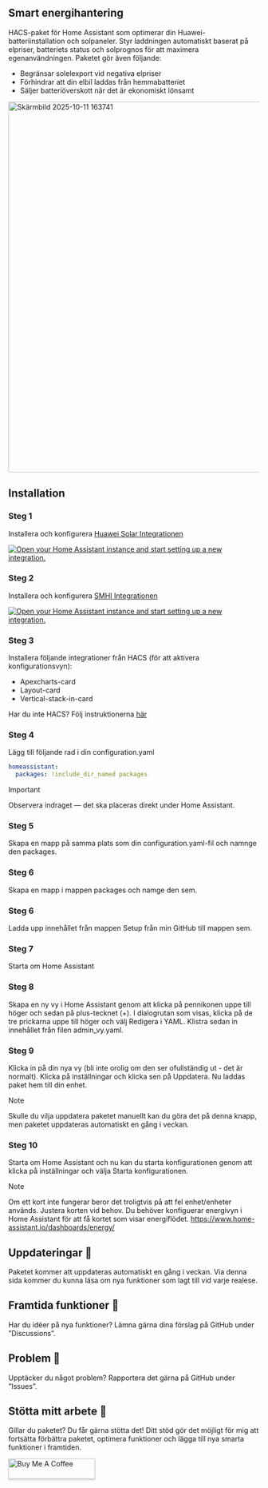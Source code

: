 ## Smart energihantering
HACS-paket för Home Assistant som optimerar din Huawei-batteriinstallation och solpaneler.
Styr laddningen automatiskt baserat på elpriser, batteriets status och solprognos för att maximera egenanvändningen.
Paketet gör även följande:

- Begränsar solelexport vid negativa elpriser
- Förhindrar att din elbil laddas från hemmabatteriet
- Säljer batteriöverskott när det är ekonomiskt lönsamt

<img width="1850" height="742" alt="Skärmbild 2025-10-11 163741" src="https://github.com/user-attachments/assets/8c306b50-f229-4a00-bfe9-e61b41ed0f2f" />

## Installation
### Steg 1
Installera och konfigurera [Huawei Solar Integrationen](https://github.com/wlcrs/huawei_solar)

<a href="https://my.home-assistant.io/redirect/config_flow_start/?domain=huawei_solar" target="_blank" rel="noreferrer noopener"><img src="https://my.home-assistant.io/badges/config_flow_start.svg" alt="Open your Home Assistant instance and start setting up a new integration." /></a>

### Steg 2
Installera och konfigurera [SMHI Integrationen](https://www.home-assistant.io/integrations/smhi/)

<a href="https://my.home-assistant.io/redirect/config_flow_start/?domain=smhi" target="_blank" rel="noreferrer noopener"><img src="https://my.home-assistant.io/badges/config_flow_start.svg" alt="Open your Home Assistant instance and start setting up a new integration." /></a>

### Steg 3
Installera följande integrationer från HACS (för att aktivera konfigurationsvyn):

- Apexcharts-card
- Layout-card
- Vertical-stack-in-card

Har du inte HACS?
Följ instruktionerna [här](https://www.hacs.xyz/docs/use/configuration/basic/)

### Steg 4
Lägg till följande rad i din configuration.yaml

```yml
homeassistant:
  packages: !include_dir_named packages
```
> [!IMPORTANT]
> Observera indraget — det ska placeras direkt under Home Assistant.

### Steg 5
Skapa en mapp på samma plats som din configuration.yaml-fil och namnge den packages.

### Steg 6
Skapa en mapp i mappen packages och namge den sem.

### Steg 6
Ladda upp innehållet från mappen Setup från min GitHub till mappen sem. 

### Steg 7
Starta om Home Assistant

### Steg 8
Skapa en ny vy i Home Assistant genom att klicka på pennikonen uppe till höger och sedan på plus-tecknet (+).
I dialogrutan som visas, klicka på de tre prickarna uppe till höger och välj Redigera i YAML.
Klistra sedan in innehållet från filen admin_vy.yaml.

### Steg 9
Klicka in på din nya vy (bli inte orolig om den ser ofullständig ut - det är normalt). Klicka på inställningar och klicka sen på Uppdatera. Nu laddas paket hem till din enhet. 

> [!NOTE]
> Skulle du vilja uppdatera paketet manuellt kan du göra det på denna knapp, men paketet uppdateras automatiskt en gång i veckan. 

### Steg 10
Starta om Home Assistant och nu kan du starta konfigurationen genom att klicka på inställningar och välja Starta konfigurationen. 

> [!NOTE]
> Om ett kort inte fungerar beror det troligtvis på att fel enhet/enheter används. Justera korten vid behov. Du behöver konfiguerar energivyn i Home Assistant för att få kortet som visar energiflödet. https://www.home-assistant.io/dashboards/energy/ 

## Uppdateringar :loudspeaker:
Paketet kommer att uppdateras automatiskt en gång i veckan. Via denna sida kommer du kunna läsa om nya funktioner som lagt till vid varje realese. 

## Framtida funktioner :raising_hand:
Har du idéer på nya funktioner? Lämna gärna dina förslag på GitHub under ”Discussions”.

## Problem :bug:
Upptäcker du något problem? Rapportera det gärna på GitHub under ”Issues”.

## Stötta mitt arbete 🚀
Gillar du paketet? Du får gärna stötta det!
Ditt stöd gör det möjligt för mig att fortsätta förbättra paketet, optimera funktioner och lägga till nya smarta funktioner i framtiden.

<a href="https://www.buymeacoffee.com/henrikakere" target="https://buymeacoffee.com/henrikakere"><img src="https://www.buymeacoffee.com/assets/img/custom_images/orange_img.png" alt="Buy Me A Coffee" style="height: 41px !important;width: 174px !important;box-shadow: 0px 3px 2px 0px rgba(190, 190, 190, 0.5) !important;-webkit-box-shadow: 0px 3px 2px 0px rgba(190, 190, 190, 0.5) !important;" ></a>
